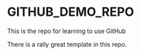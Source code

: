 # GITHUB_DEMO_REPO
This is the repo for learning to use GitHub

There is a rally great template in this repo.